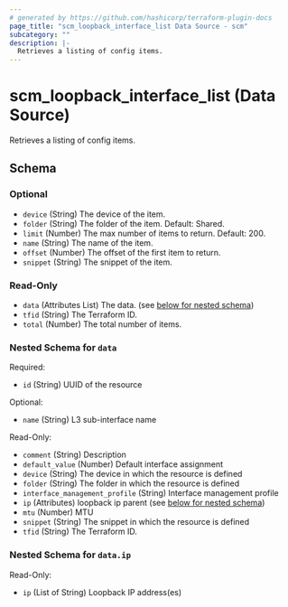 ```yaml
---
# generated by https://github.com/hashicorp/terraform-plugin-docs
page_title: "scm_loopback_interface_list Data Source - scm"
subcategory: ""
description: |-
  Retrieves a listing of config items.
---
```


# scm_loopback_interface_list (Data Source)

Retrieves a listing of config items.



<!-- schema generated by tfplugindocs -->
## Schema

### Optional

- `device` (String) The device of the item.
- `folder` (String) The folder of the item. Default: Shared.
- `limit` (Number) The max number of items to return. Default: 200.
- `name` (String) The name of the item.
- `offset` (Number) The offset of the first item to return.
- `snippet` (String) The snippet of the item.

### Read-Only

- `data` (Attributes List) The data. (see [below for nested schema](#nestedatt--data))
- `tfid` (String) The Terraform ID.
- `total` (Number) The total number of items.

<a id="nestedatt--data"></a>
### Nested Schema for `data`

Required:

- `id` (String) UUID of the resource

Optional:

- `name` (String) L3 sub-interface name

Read-Only:

- `comment` (String) Description
- `default_value` (Number) Default interface assignment
- `device` (String) The device in which the resource is defined
- `folder` (String) The folder in which the resource is defined
- `interface_management_profile` (String) Interface management profile
- `ip` (Attributes) loopback ip parent (see [below for nested schema](#nestedatt--data--ip))
- `mtu` (Number) MTU
- `snippet` (String) The snippet in which the resource is defined
- `tfid` (String) The Terraform ID.

<a id="nestedatt--data--ip"></a>
### Nested Schema for `data.ip`

Read-Only:

- `ip` (List of String) Loopback IP address(es)
